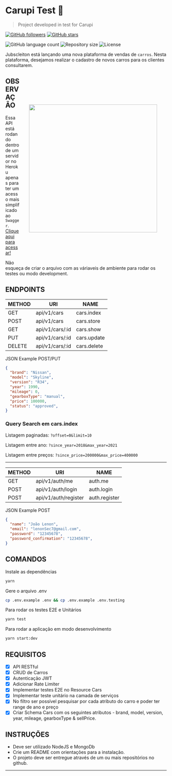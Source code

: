 # Carupi Test 🧠

> Project developed in test for Carupi

[![GitHub followers](https://img.shields.io/github/followers/jlenon7.svg?style=social&label=Follow&maxAge=2592000)](https://github.com/jlenon7?tab=followers)
[![GitHub stars](https://img.shields.io/github/stars/jlenon7/carupi-test.svg?style=social&label=Star&maxAge=2592000)](https://github.com/jlenon7/carupi-test/stargazers/)

<p>
  <img alt="GitHub language count" src="https://img.shields.io/github/languages/count/jlenon7/carupi-test?style=for-the-badge&logo=appveyor">

  <img alt="Repository size" src="https://img.shields.io/github/repo-size/jlenon7/carupi-test?style=for-the-badge&logo=appveyor">

  <img alt="License" src="https://img.shields.io/badge/license-MIT-brightgreen?style=for-the-badge&logo=appveyor">
</p>

Jubscleiton está lançando uma nova plataforma de vendas de `carros`. Nesta plataforma, desejamos realizar o cadastro de novos carros para os clientes consultarem.

<img src="https://www.projetodraft.com/wp-content/uploads/2020/10/logo_carupi.png" width="400px" align="right" hspace="30px" vspace="100px">

## OBSERVAÇÃO

Essa API está rodando dentro de um servidor no Heroku apenas para ter um acesso mais simplificado ao `Swagger`. [Clique aqui para acessar!](https://carupi-test.herokuapp.com/api/swagger)

Não esqueça de criar o arquivo com as váriaveis de ambiente para rodar os testes ou modo development.

## ENDPOINTS

| METHOD    | URI                 | NAME            |
| --------- | ------------------- | ----------------|
| GET       | api/v1/cars         | cars.index      |
| POST      | api/v1/cars         | cars.store      |
| GET       | api/v1/cars/:id     | cars.show       |
| PUT       | api/v1/cars/:id     | cars.update     |
| DELETE    | api/v1/cars/:id     | cars.delete     |

JSON Example POST/PUT

```json
{
  "brand": "Nissan",
  "model": "Skyline",
  "version": "R34",
  "year": 1990,
  "mileage": 0,
  "gearboxType": "manual",
  "price": 100000,
  "status": "approved",
}
```

### Query Search em cars.index

Listagem paginadas: `?offset=0&limit=10`

Listagem entre ano: `?since_year=2018&max_year=2021`

Listagem entre preços: `?since_price=200000&max_price=400000`

---

| METHOD    | URI                 | NAME            |
| --------- | ------------------- | ----------------|
| GET       | api/v1/auth/me      | auth.me         |
| POST      | api/v1/auth/login   | auth.login      |
| POST      | api/v1/auth/register| auth.register   |

JSON Example POST

```json
{
  "name": "João Lenon",
  "email": "lenonSec7@gmail.com",
  "password": "12345678",
  "password_confirmation": "12345678",
}
```

## COMANDOS

Instale as dependências

```bash
yarn
```

Gere o arquivo .env

```bash
cp .env.example .env && cp .env.example .env.testing
```

Para rodar os testes E2E e Unitários

```bash
yarn test
```

Para rodar a aplicação em modo desenvolvimento

```bash
yarn start:dev
```

## REQUISITOS

- [x] API RESTful
- [x] CRUD de Carros
- [x] Autenticação JWT
- [x] Adicionar Rate Limiter
- [x] Implementar testes E2E no Resource Cars
- [x] Implementar teste unitário na camada de serviços
- [x] No filtro ser possível pesquisar por cada atributo do carro e poder ter range de ano e preço
- [x] Criar Schema Cars com os seguintes atributos - brand, model, version, year, mileage, gearboxType & sellPrice.

## INSTRUÇÕES

- Deve ser utilizado NodeJS e MongoDb
- Crie um README com orientações para a instalação.
- O projeto deve ser entregue através de um ou mais repositórios no github.

---
